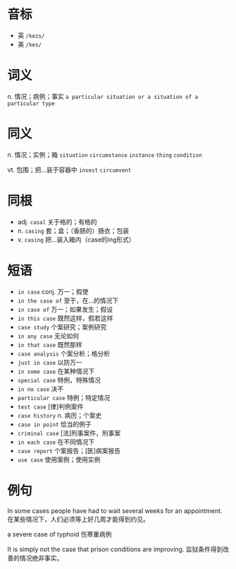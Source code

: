 # 音标

- 英 `/keɪs/`
- 美 `/kes/`

# 词义

n. 情况；病例；事实
`a particular situation or a situation of a particular type`

# 同义

n. 情况；实例；箱
`situation` `circumstance` `instance` `thing` `condition`

vt. 包围；把…装于容器中
`invest` `circumvent`

# 同根

- adj. `casal` 关于格的；有格的
- n. `casing` 套；盒；（香肠的）肠衣；包装
- v. `casing` 把…装入箱内（case的ing形式）

# 短语

- `in case` conj. 万一；假使
- `in the case of` 至于，在…的情况下
- `in case of` 万一；如果发生；假设
- `in this case` 既然这样，假若这样
- `case study` 个案研究；案例研究
- `in any case` 无论如何
- `in that case` 既然那样
- `case analysis` 个案分析；格分析
- `just in case` 以防万一
- `in some case` 在某种情况下
- `special case` 特例，特殊情况
- `in no case` 决不
- `particular case` 特例；特定情况
- `test case` [律]判例案件
- `case history` n. 病历；个案史
- `case in point` 恰当的例子
- `criminal case` [法]刑事案件，刑事案
- `in each case` 在不同情况下
- `case report` 个案报告；[医]病案报告
- `use case` 使用案例；使用实例

# 例句

In some cases people have had to wait several weeks for an appointment.
在某些情况下，人们必须等上好几周才能得到约见。

a severe case of typhoid
伤寒重病例

It is simply not the case that prison conditions are improving.
监狱条件得到改善的情况绝非事实。


